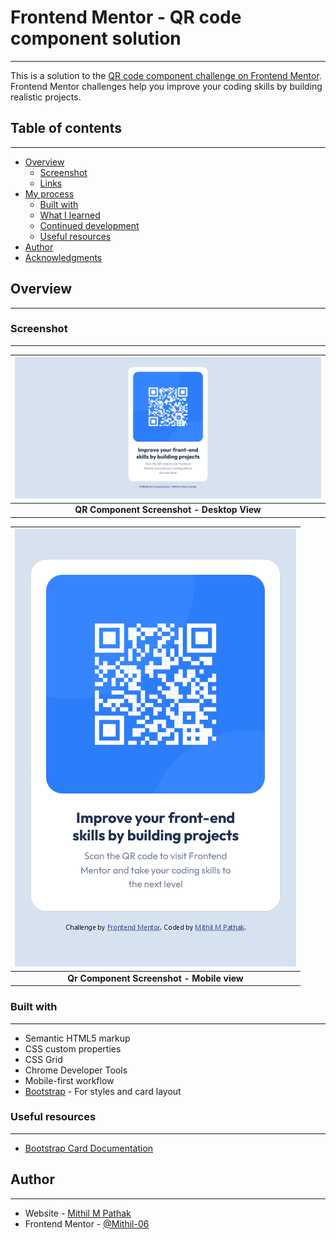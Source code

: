# Frontend Mentor - QR code component solution
___

This is a solution to the [QR code component challenge on Frontend Mentor](https://www.frontendmentor.io/challenges/qr-code-component-iux_sIO_H). Frontend Mentor challenges help you improve your coding skills by building realistic projects. 

## Table of contents
___

- [Overview](#overview)
  - [Screenshot](#screenshot)
  - [Links](#links)
- [My process](#my-process)
  - [Built with](#built-with)
  - [What I learned](#what-i-learned)
  - [Continued development](#continued-development)
  - [Useful resources](#useful-resources)
- [Author](#author)
- [Acknowledgments](#acknowledgments)


## Overview
___

### Screenshot
___

| ![](./QR_Component_Screenshot_Desktop.png) |
|:--:|
| <b>QR Component Screenshot - Desktop View</b>|


| ![](./QR_Component_Screenshot_Mobile.png) |
|:--:|
| <b>Qr Component Screenshot - Mobile view</b>|

### Built with
___

- Semantic HTML5 markup
- CSS custom properties
- CSS Grid
- Chrome Developer Tools
- Mobile-first workflow
- [Bootstrap](https://getbootstrap.com/) - For styles and card layout


### Useful resources
___

- [Bootstrap Card Documentation](https://getbootstrap.com/docs/5.2/components/card/#about)


## Author
___

- Website - [Mithil M Pathak](https://www.your-site.com)
- Frontend Mentor - [@Mithil-06](https://www.frontendmentor.io/profile/Mithil-06)
